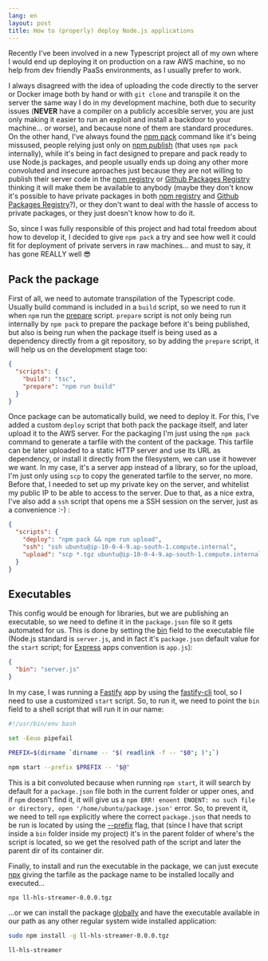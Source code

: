 ```yaml
---
lang: en
layout: post
title: How to (properly) deploy Node.js applications
---
```


Recently I've been involved in a new Typescript project all of my own where I
would end up deploying it on production on a raw AWS machine, so no help from
dev friendly PaaSs environments, as I usually prefer to work.

I always disagreed with the idea of uploading the code directly to the server or
Docker image both by hand or with `git clone` and transpile it on the server the
same way I do in my development machine, both due to security issues (**NEVER**
have a compiler on a publicly accesible server, you are just only making it
easier to run an exploit and install a backdoor to your machine... or worse),
and because none of them are standard procedures. On the other hand, I've always
found the [npm pack](https://docs.npmjs.com/cli/v8/commands/npm-pack) command
like it's being missused, people relying just only on
[npm publish](https://docs.npmjs.com/cli/v8/commands/npm-publish) (that uses
`npm pack` internally), while it's being in fact designed to prepare and pack
ready to use Node.js packages, and people usually ends up doing any other more
convoluted and insecure aproaches just because they are not willing to publish
their server code in the [npm registry](https://www.npmjs.com/) or
[Github Packages Registry](https://github.com/features/packages) thinking it
will make them be available to anybody (maybe they don't know it's possible to
have private packages in both
[npm registry](https://docs.npmjs.com/about-private-packages) and
[Github Packages Registry](https://docs.github.com/en/packages/learn-github-packages/configuring-a-packages-access-control-and-visibility)?),
or they don't want to deal with the hassle of access to private packages, or
they just doesn't know how to do it.

So, since I was fully responsible of this project and had total freedom about
how to develop it, I decided to give `npm pack` a try and see how well it could
fit for deployment of private servers in raw machines... and must to say, it has
gone REALLY well 😎

## Pack the package

First of all, we need to automate transpilation of the Typescript code. Usually
build command is included in a `build` script, so we need to run it when `npm`
run the
[prepare](https://docs.npmjs.com/cli/v8/using-npm/scripts#prepare-and-prepublish)
script. `prepare` script is not only being run internally by `npm pack` to
prepare the package before it's being published, but also is being run when the
package itself is being used as a dependency directly from a git repository, so
by adding the `prepare` script, it will help us on the development stage too:

```json
{
  "scripts": {
    "build": "tsc",
    "prepare": "npm run build"
  }
}
```

Once package can be automatically build, we need to deploy it. For this, I've
added a custom `deploy` script that both pack the package itself, and later
upload it to the AWS server. For the packaging I'm just using the `npm pack`
command to generate a tarfile with the content of the package. This tarfile can
be later uploaded to a static HTTP server and use its URL as dependency, or
install it directly from the filesystem, we can use it however we want. In my
case, it's a server app instead of a library, so for the upload, I'm just only
using `scp` to copy the generated tarfile to the server, no more. Before that, I
needed  to set up my private key on the server, and whitelist my public IP to be
able to access to the server. Due to that, as a nice extra, I've also add a
`ssh` script that opens me a SSH session on the server, just as a convenience
:-) :

```json
{
  "scripts": {
    "deploy": "npm pack && npm run upload",
    "ssh": "ssh ubuntu@ip-10-0-4-9.ap-south-1.compute.internal",
    "upload": "scp *.tgz ubuntu@ip-10-0-4-9.ap-south-1.compute.internal:"
  }
}
```

## Executables

This config would be enough for libraries, but we are publishing an executable,
so we need to define it in the `package.json` file so it gets automated for us.
This is done by setting the
[bin](https://docs.npmjs.com/cli/v8/configuring-npm/package-json#bin) field to
the executable file (Node.js standard is `server.js`, and in fact it's
`package.json` default value for the `start` script; for
[Express](https://expressjs.com/) apps convention is `app.js`):

```json
{
  "bin": "server.js"
}
```

In my case, I was running a [Fastify](https://www.fastify.io/) app by using the
[fastify-cli](https://github.com/fastify/fastify-cli) tool, so I need to use a
customized `start` script. So, to run it, we need to point the `bin` field to a
shell script that will run it in our name:

```bash
#!/usr/bin/env bash

set -Eeuo pipefail

PREFIX=$(dirname `dirname -- "$( readlink -f -- "$0"; )";`)

npm start --prefix $PREFIX -- "$@"
```

This is a bit convoluted because when running `npm start`, it will search by
default for a `package.json` file both in the current folder or upper ones, and
if `npm` doesn't find it, it will give us a
`npm ERR! enoent ENOENT: no such file or directory, open '/home/ubuntu/package.json'`
error. So, to prevent it, we need to tell `npm` explicitly where the correct
`package.json` that needs to be run is located by using the
[--prefix](https://docs.npmjs.com/cli/v8/commands/npm-prefix) flag, that (since
I have that script inside a `bin` folder inside my project) it's in the parent
folder of where's the script is located, so we get the resolved path of the
script and later the parent dir of its container dir.

Finally, to install and run the executable in the package, we can just execute
[npx](https://www.npmjs.com/package/npx) giving the tarfile as the package name
to be installed locally and executed...

```sh
npx ll-hls-streamer-0.0.0.tgz
```

...or we can install the package
[globally](https://docs.npmjs.com/downloading-and-installing-packages-globally)
and have the executable available in our path as any other regular system wide
installed application:

```sh
sudo npm install -g ll-hls-streamer-0.0.0.tgz

ll-hls-streamer
```
